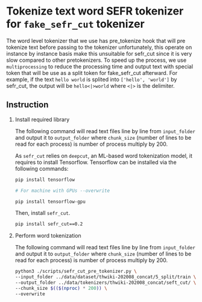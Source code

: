 # Tokenize text word SEFR tokenizer for `fake_sefr_cut` tokenizer

The word level tokenizer that we use has pre_tokenize hook that will pre tokenize text before passing to the tokenizer unfortunately, this operate on instance by instance basis make this unsuitable for sefr_cut since it is very slow compared to other pretokenizers. To speed up the process, we use `multiprocessing` to reduce the processing time and output text with special token that will be use as a split token for fake_sefr_cut afterward. For example, if the text `hello world` is splited into `['hello', 'world']` by sefr_cut, the output will be `hello<|>world` where `<|>` is the delimiter.

## Instruction

1) Install required library

    The following command will read text files line by line from `input_folder` and output it to `output_folder` where `chunk_size` (number of lines to be read for each process) is number of process multiply by 200.

    As `sefr_cut` relies on `deepcut`, an ML-based word tokenization model, it requires to install Tensorflow. Tensorflow can be installed via the following commands:	
    
    ```bash
    pip install tensorflow
    
    # For machine with GPUs	--overwrite
    
    pip install tensorflow-gpu	
    ```	

    Then, install `sefr_cut`.	

    ```bash	
    pip install sefr_cut==0.2	
    ```	


2) Perform word tokenization

    The following command will read text files line by line from `input_folder` and output it to `output_folder` where `chunk_size` (number of lines to be read for each process) is number of process multiply by 200.

    ```bash
    python3 ./scripts/sefr_cut_pre_tokenizer.py \ 
    --input_folder ../data/dataset/thwiki-202008_concat/5_split/train \
    --output_folder ../data/tokenizers/thwiki-202008_concat/seft_cut/ \
    --chunk_size $(($(nproc) * 200)) \
    --overwrite
    ```

